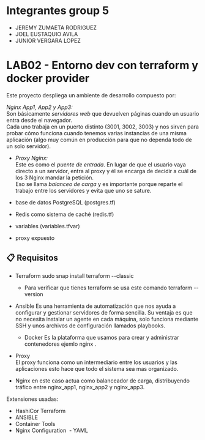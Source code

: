 # Integrantes group 5
- JEREMY ZUMAETA RODRIGUEZ
- JOEL EUSTAQUIO AVILA
- JUNIOR VERGARA LOPEZ
# LAB02 - Entorno dev con terraform y docker provider

Este proyecto despliega un ambiente de desarrollo compuesto por:

*Nginx App1, App2 y App3:*  
  Son básicamente *servidores web* que devuelven páginas cuando un usuario entra desde el navegador.  
  Cada uno trabaja en un puerto distinto (3001, 3002, 3003) y nos sirven para probar cómo funciona cuando tenemos varias instancias de una misma aplicación (algo muy común en producción para que no dependa todo de un solo servidor).

- *Proxy Nginx:*  
  Este es como el *puente de entrada*. En lugar de que el usuario vaya directo a un servidor, entra al proxy y él se encarga de decidir a cuál de los 3 Nginx mandar la petición.  
  Eso se llama *balanceo de carga* y es importante porque reparte el trabajo entre los servidores y evita que uno se sature.

- base de datos PostgreSQL (postgres.tf)
- Redis como sistema de caché (redis.tf)
- variables (variables.tfvar)
- proxy expuesto 
## 📋 Requisitos

- Terraform
  sudo snap install terraform --classic 
  - Para verificar que tienes terraform se usa este comando 
  terraform --version

- Ansible
    Es una herramienta de automatización que nos ayuda a configurar y gestionar servidores de forma sencilla.
    Su ventaja es que no necesita instalar un agente en cada máquina, solo funciona mediante SSH y unos archivos de configuración llamados playbooks.

  - Docker
Es la plataforma que usamos para crear y administrar contenedores ejemlo nginx .

 -  Proxy  
El proxy funciona como un intermediario entre los usuarios y las aplicaciones esto hace que todo el sistema sea mas organizado.

-  Nginx en este caso actua como balanceador de carga, distribuyendo tráfico entre nginx_app1, nginx_app2 y nginx_app3.

Extensiones usadas: 
- HashiCor Terraform
- ANSIBLE
- Container Tools
- Nginx Configuration 
- YAML